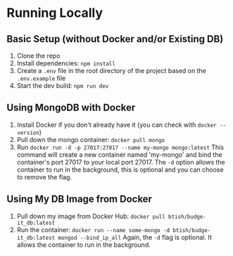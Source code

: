 # Running Locally

## Basic Setup (without Docker and/or Existing DB)

1. Clone the repo
2. Install dependencies: `npm install`
3. Create a `.env` file in the root directory of the project based on the `.env.example` file
4. Start the dev build: `npm run dev`

## Using MongoDB with Docker

1. Install Docker if you don't already have it (you can check with `docker --version`)
2. Pull down the mongo container: `docker pull mongo`
3. Run `docker run -d -p 27017:27017 --name my-mongo mongo:latest`
   This command will create a new container named 'my-mongo' and bind the container's port 27017 to your local port 27017.
   The `-d` option allows the container to run in the background, this is optional and you can choose to remove the flag.

## Using My DB Image from Docker

1. Pull down my image from Docker Hub: `docker pull btish/budge-it_db:latest`
2. Run the container: `docker run --name some-mongo -d btish/budge-it_db:latest mongod --bind_ip_all`
   Again, the `-d` flag is optional. It allows the container to run in the background.
